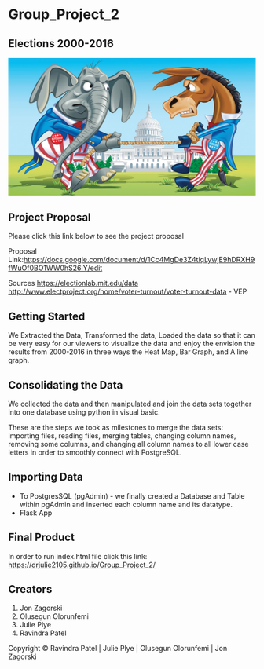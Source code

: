 # Group_Project_2

## Elections 2000-2016

![](images/POLITICAL.png) 

## Project Proposal

Please click this link below to see the project proposal 

Proposal Link:https://docs.google.com/document/d/1Cc4MgDe3Z4tiqLywjE9hDRXH9fWuOf0BO1WW0hS26iY/edit

Sources 
https://electionlab.mit.edu/data
http://www.electproject.org/home/voter-turnout/voter-turnout-data - VEP

## Getting Started

We Extracted the Data, Transformed the data, Loaded the data so that it can be very easy for our viewers to visualize the data and enjoy the envision the results from 2000-2016 in three ways the Heat Map, Bar Graph, and A line graph.

## Consolidating the Data

We collected the data and then manipulated and join the data sets together into one database using python in visual basic.

These are the steps we took as milestones to merge the data sets: importing files, reading files, merging tables, changing column names, removing some columns, and changing all column names to all lower case letters in order to smoothly connect with PostgreSQL.

## Importing Data 
* To PostgresSQL (pgAdmin) - we finally created a Database and Table within pgAdmin and inserted each column name and its datatype.
* Flask App

## Final Product 

In order to run index.html file click this link: https://drjulie2105.github.io/Group_Project_2/

## Creators 
1. Jon Zagorski
2. Olusegun Olorunfemi
3. Julie Plye
4. Ravindra Patel













Copyright &copy; Ravindra Patel | Julie Plye | Olusegun Olorunfemi | Jon Zagorski
